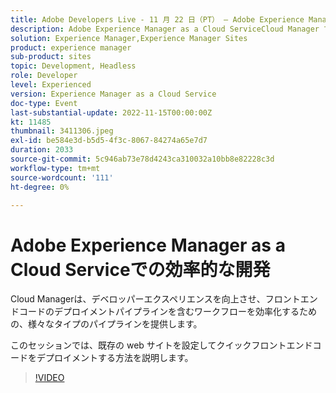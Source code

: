 ```yaml
---
title: Adobe Developers Live - 11 月 22 日（PT） – Adobe Experience Manager as a Cloud Serviceでの効率的な開発
description: Adobe Experience Manager as a Cloud ServiceCloud Manager での効率的な開発は、デベロッパーエクスペリエンスを向上させ、フロントエンドコードのデプロイメントパイプラインを含むワークフローを効率化するための、様々なタイプのパイプラインを提供します。このセッションでは、クイックフロントエンドコードのデプロイメント用に既存の web サイトをセットアップする方法を説明します。
solution: Experience Manager,Experience Manager Sites
product: experience manager
sub-product: sites
topic: Development, Headless
role: Developer
level: Experienced
version: Experience Manager as a Cloud Service
doc-type: Event
last-substantial-update: 2022-11-15T00:00:00Z
kt: 11485
thumbnail: 3411306.jpeg
exl-id: be584e3d-b5d5-4f3c-8067-84274a65e7d7
duration: 2033
source-git-commit: 5c946ab73e78d4243ca310032a10bb8e82228c3d
workflow-type: tm+mt
source-wordcount: '111'
ht-degree: 0%

---
```


# Adobe Experience Manager as a Cloud Serviceでの効率的な開発

Cloud Managerは、デベロッパーエクスペリエンスを向上させ、フロントエンドコードのデプロイメントパイプラインを含むワークフローを効率化するための、様々なタイプのパイプラインを提供します。

このセッションでは、既存の web サイトを設定してクイックフロントエンドコードをデプロイメントする方法を説明します。

>[!VIDEO](https://video.tv.adobe.com/v/3411306/?quality=12&learn=on)
